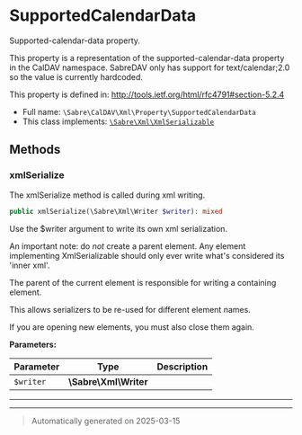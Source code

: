 
# SupportedCalendarData

Supported-calendar-data property.

This property is a representation of the supported-calendar-data property
in the CalDAV namespace. SabreDAV only has support for text/calendar;2.0
so the value is currently hardcoded.

This property is defined in:
http://tools.ietf.org/html/rfc4791#section-5.2.4

* Full name: `\Sabre\CalDAV\Xml\Property\SupportedCalendarData`
* This class implements:
[`\Sabre\Xml\XmlSerializable`](../../../Xml/XmlSerializable.md)




## Methods


### xmlSerialize

The xmlSerialize method is called during xml writing.

```php
public xmlSerialize(\Sabre\Xml\Writer $writer): mixed
```

Use the $writer argument to write its own xml serialization.

An important note: do _not_ create a parent element. Any element
implementing XmlSerializable should only ever write what's considered
its 'inner xml'.

The parent of the current element is responsible for writing a
containing element.

This allows serializers to be re-used for different element names.

If you are opening new elements, you must also close them again.






**Parameters:**

| Parameter | Type | Description |
|-----------|------|-------------|
| `$writer` | **\Sabre\Xml\Writer** |  |





***


***
> Automatically generated on 2025-03-15
